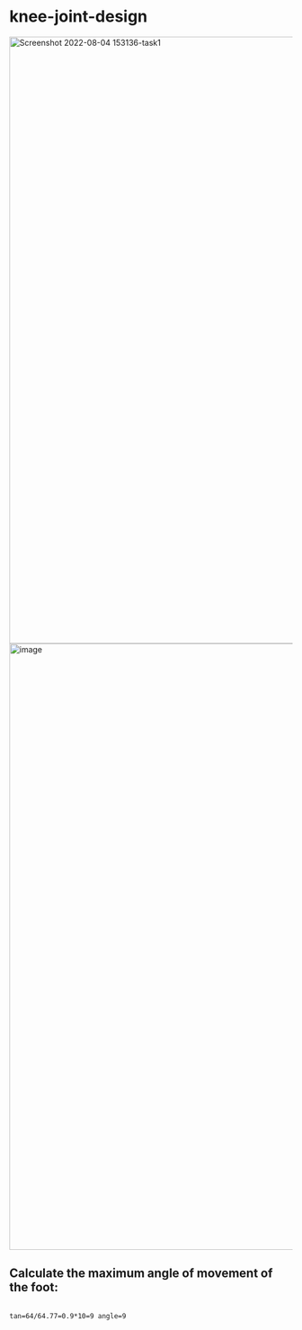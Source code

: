 # knee-joint-design

<img width="1079" alt="Screenshot 2022-08-04 153136-task1" src="https://user-images.githubusercontent.com/107959289/183294291-2faea167-680a-4ad4-8bd8-e345cb1a7d30.png">

<img width="1078" alt="image" src="https://user-images.githubusercontent.com/107959289/183296102-047404c7-1299-47b1-a00d-ab236e849c81.png">

## Calculate the maximum angle of movement of the foot:
```

tan=64/64.77=0.9*10=9 angle=9

```
